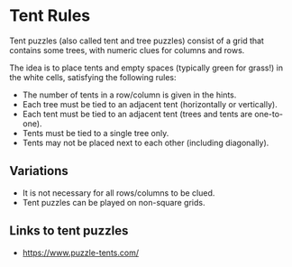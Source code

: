 # Tent Rules

Tent puzzles (also called tent and tree puzzles) consist of a grid that contains some trees, with numeric clues for columns and rows.

The idea is to place tents and empty spaces (typically green for grass!) in the white cells, satisfying the following rules:

* The number of tents in a row/column is given in the hints.
* Each tree must be tied to an adjacent tent (horizontally or vertically).
* Each tent must be tied to an adjacent tent (trees and tents are one-to-one).
* Tents must be tied to a single tree only.
* Tents may not be placed next to each other (including diagonally).

## Variations

* It is not necessary for all rows/columns to be clued.
* Tent puzzles can be played on non-square grids.

## Links to tent puzzles

* https://www.puzzle-tents.com/
